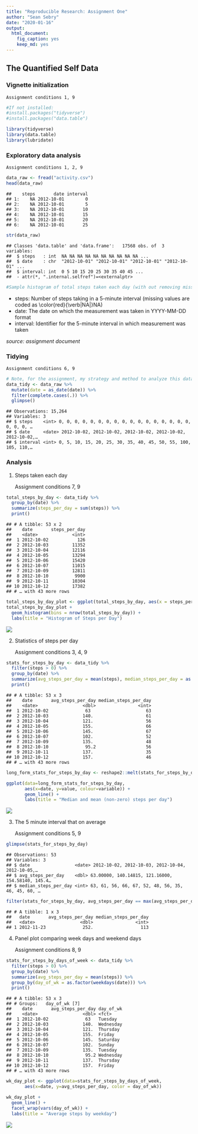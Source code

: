 ```yaml
---
title: "Reproducible Research: Assignment One"
author: "Sean Sebry"
date: "2020-01-16"
output: 
  html_document: 
    fig_caption: yes
    keep_md: yes
---
```




## **The Quantified Self Data**

### Vignette initialization

    Assignment conditions 1, 9


```r
#If not installed:
#install.packages("tidyverse")
#install.packages("data.table")

library(tidyverse)
library(data.table)
library(lubridate)
```

### Exploratory data analysis

    Assignment conditions 1, 2, 9


```r
data_raw <- fread("activity.csv")
head(data_raw)
```

```
##    steps       date interval
## 1:    NA 2012-10-01        0
## 2:    NA 2012-10-01        5
## 3:    NA 2012-10-01       10
## 4:    NA 2012-10-01       15
## 5:    NA 2012-10-01       20
## 6:    NA 2012-10-01       25
```

```r
str(data_raw)
```

```
## Classes 'data.table' and 'data.frame':	17568 obs. of  3 variables:
##  $ steps   : int  NA NA NA NA NA NA NA NA NA NA ...
##  $ date    : chr  "2012-10-01" "2012-10-01" "2012-10-01" "2012-10-01" ...
##  $ interval: int  0 5 10 15 20 25 30 35 40 45 ...
##  - attr(*, ".internal.selfref")=<externalptr>
```

```r
#Sample histogram of total steps taken each day (with out removing missing data)
```

- steps: Number of steps taking in a 5-minute interval (missing values are coded as \color{red}{\verb|NA|}NA)
- date: The date on which the measurement was taken in YYYY-MM-DD format
- interval: Identifier for the 5-minute interval in which measurement was taken

*source: assignment document*

### Tidying

    Assignment conditions 6, 9


```r
# Note, for the assignment, my strategy and method to analyze this data, is to only use complete observations, as seen in this code: (this code is meant to satisfy assignment condition 6.)
data_tidy <- data_raw %>% 
  mutate(date = as_date(date)) %>% 
  filter(complete.cases(.)) %>% 
  glimpse()
```

```
## Observations: 15,264
## Variables: 3
## $ steps    <int> 0, 0, 0, 0, 0, 0, 0, 0, 0, 0, 0, 0, 0, 0, 0, 0, 0, 0, 0, 0, …
## $ date     <date> 2012-10-02, 2012-10-02, 2012-10-02, 2012-10-02, 2012-10-02,…
## $ interval <int> 0, 5, 10, 15, 20, 25, 30, 35, 40, 45, 50, 55, 100, 105, 110,…
```

### Analysis

1. Steps taken each day

    Assignment conditions 7, 9


```r
total_steps_by_day <- data_tidy %>% 
  group_by(date) %>% 
  summarize(steps_per_day = sum(steps)) %>% 
  print()
```

```
## # A tibble: 53 x 2
##    date       steps_per_day
##    <date>             <int>
##  1 2012-10-02           126
##  2 2012-10-03         11352
##  3 2012-10-04         12116
##  4 2012-10-05         13294
##  5 2012-10-06         15420
##  6 2012-10-07         11015
##  7 2012-10-09         12811
##  8 2012-10-10          9900
##  9 2012-10-11         10304
## 10 2012-10-12         17382
## # … with 43 more rows
```

```r
total_steps_by_day_plot <- ggplot(total_steps_by_day, aes(x = steps_per_day))
total_steps_by_day_plot +
  geom_histogram(bins = nrow(total_steps_by_day)) + 
  labs(title = "Histogram of Steps per Day")
```

![](PA1_template_files/figure-html/data_analytics_1-1.png)<!-- -->

2. Statistics of steps per day  

    Assignment conditions 3, 4, 9


```r
stats_for_steps_by_day <- data_tidy %>% 
  filter(steps > 0) %>% 
  group_by(date) %>% 
  summarize(avg_steps_per_day = mean(steps), median_steps_per_day = as.integer(median(steps))) %>% 
  print()
```

```
## # A tibble: 53 x 3
##    date       avg_steps_per_day median_steps_per_day
##    <date>                 <dbl>                <int>
##  1 2012-10-02              63                     63
##  2 2012-10-03             140.                    61
##  3 2012-10-04             121.                    56
##  4 2012-10-05             155.                    66
##  5 2012-10-06             145.                    67
##  6 2012-10-07             102.                    52
##  7 2012-10-09             135.                    48
##  8 2012-10-10              95.2                   56
##  9 2012-10-11             137.                    35
## 10 2012-10-12             157.                    46
## # … with 43 more rows
```

```r
long_form_stats_for_steps_by_day <- reshape2::melt(stats_for_steps_by_day, id = "date")

ggplot(data=long_form_stats_for_steps_by_day,
       aes(x=date, y=value, colour=variable)) +
       geom_line() +
       labs(title = "Median and mean (non-zero) steps per day")
```

![](PA1_template_files/figure-html/data_analytics_2-1.png)<!-- -->

3. The 5 minute interval that on average 

    Assignment conditions 5, 9


```r
glimpse(stats_for_steps_by_day)
```

```
## Observations: 53
## Variables: 3
## $ date                 <date> 2012-10-02, 2012-10-03, 2012-10-04, 2012-10-05,…
## $ avg_steps_per_day    <dbl> 63.00000, 140.14815, 121.16000, 154.58140, 145.4…
## $ median_steps_per_day <int> 63, 61, 56, 66, 67, 52, 48, 56, 35, 46, 45, 60, …
```

```r
filter(stats_for_steps_by_day, avg_steps_per_day == max(avg_steps_per_day))
```

```
## # A tibble: 1 x 3
##   date       avg_steps_per_day median_steps_per_day
##   <date>                 <dbl>                <int>
## 1 2012-11-23              252.                  113
```

4. Panel plot comparing week days and weekend days

    Assignment conditions 8, 9


```r
stats_for_steps_by_days_of_week <- data_tidy %>% 
  filter(steps > 0) %>% 
  group_by(date) %>% 
  summarize(avg_steps_per_day = mean(steps)) %>% 
  group_by(day_of_wk = as.factor(weekdays(date))) %>% 
  print()
```

```
## # A tibble: 53 x 3
## # Groups:   day_of_wk [7]
##    date       avg_steps_per_day day_of_wk
##    <date>                 <dbl> <fct>    
##  1 2012-10-02              63   Tuesday  
##  2 2012-10-03             140.  Wednesday
##  3 2012-10-04             121.  Thursday 
##  4 2012-10-05             155.  Friday   
##  5 2012-10-06             145.  Saturday 
##  6 2012-10-07             102.  Sunday   
##  7 2012-10-09             135.  Tuesday  
##  8 2012-10-10              95.2 Wednesday
##  9 2012-10-11             137.  Thursday 
## 10 2012-10-12             157.  Friday   
## # … with 43 more rows
```

```r
wk_day_plot <- ggplot(data=stats_for_steps_by_days_of_week,
       aes(x=date, y=avg_steps_per_day, color = day_of_wk)) 

wk_day_plot +
  geom_line() +
  facet_wrap(vars(day_of_wk)) +
  labs(title = "Average steps by weekday")
```

![](PA1_template_files/figure-html/data_analytics_4-1.png)<!-- -->


